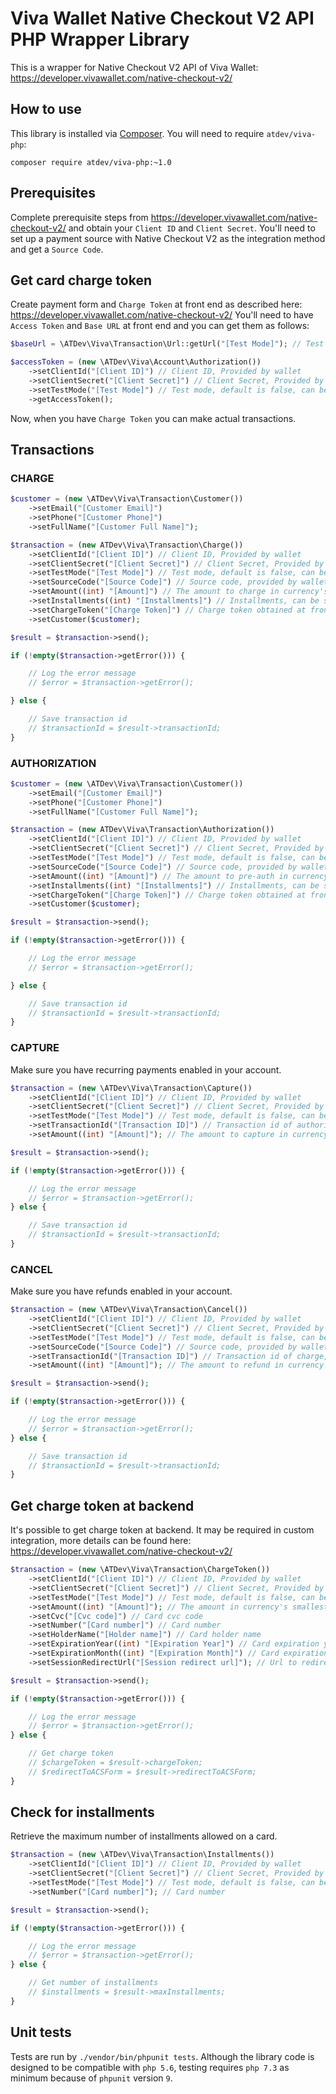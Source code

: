 # Viva Wallet Native Checkout V2 API PHP Wrapper Library

This is a wrapper for Native Checkout V2 API of Viva Wallet: https://developer.vivawallet.com/native-checkout-v2/

## How to use

This library is installed via [Composer](http://getcomposer.org/). You will need to require `atdev/viva-php`:

```
composer require atdev/viva-php:~1.0
```

## Prerequisites

Complete prerequisite steps from https://developer.vivawallet.com/native-checkout-v2/ and obtain your `Client ID` and `Client Secret`.
You'll need to set up a payment source with Native Checkout V2  as the integration method and get a `Source Code`.

## Get card charge token

Create payment form and `Charge Token` at front end as described here: https://developer.vivawallet.com/native-checkout-v2/
You'll need to have `Access Token` and `Base URL` at front end and you can get them as follows:

```php
$baseUrl = \ATDev\Viva\Transaction\Url::getUrl("[Test Mode]"); // Test mode, default is false

$accessToken = (new \ATDev\Viva\Account\Authorization())
	->setClientId("[Client ID]") // Client ID, Provided by wallet
	->setClientSecret("[Client Secret]") // Client Secret, Provided by wallet
	->setTestMode("[Test Mode]") // Test mode, default is false, can be skipped
	->getAccessToken();
```

Now, when you have `Charge Token` you can make actual transactions.

## Transactions

### CHARGE

```php
$customer = (new \ATDev\Viva\Transaction\Customer())
	->setEmail("[Customer Email]")
	->setPhone("[Customer Phone]")
	->setFullName("[Customer Full Name]");

$transaction = (new ATDev\Viva\Transaction\Charge())
	->setClientId("[Client ID]") // Client ID, Provided by wallet
	->setClientSecret("[Client Secret]") // Client Secret, Provided by wallet
	->setTestMode("[Test Mode]") // Test mode, default is false, can be skipped
	->setSourceCode("[Source Code]") // Source code, provided by wallet
	->setAmount((int) "[Amount]") // The amount to charge in currency's smallest denomination (e.g amount in pounds x 100)
	->setInstallments((int) "[Installments]") // Installments, can be skipped if not used
	->setChargeToken("[Charge Token]") // Charge token obtained at front end
	->setCustomer($customer);

$result = $transaction->send();

if (!empty($transaction->getError())) {

	// Log the error message
	// $error = $transaction->getError();

} else {

	// Save transaction id
	// $transactionId = $result->transactionId;
}
```

### AUTHORIZATION

```php
$customer = (new \ATDev\Viva\Transaction\Customer())
	->setEmail("[Customer Email]")
	->setPhone("[Customer Phone]")
	->setFullName("[Customer Full Name]");

$transaction = (new ATDev\Viva\Transaction\Authorization())
	->setClientId("[Client ID]") // Client ID, Provided by wallet
	->setClientSecret("[Client Secret]") // Client Secret, Provided by wallet
	->setTestMode("[Test Mode]") // Test mode, default is false, can be skipped
	->setSourceCode("[Source Code]") // Source code, provided by wallet
	->setAmount((int) "[Amount]") // The amount to pre-auth in currency's smallest denomination (e.g amount in pounds x 100)
	->setInstallments((int) "[Installments]") // Installments, can be skipped if not used
	->setChargeToken("[Charge Token]") // Charge token obtained at front end
	->setCustomer($customer);

$result = $transaction->send();

if (!empty($transaction->getError())) {

	// Log the error message
	// $error = $transaction->getError();

} else {

	// Save transaction id
	// $transactionId = $result->transactionId;
}
```

### CAPTURE

Make sure you have recurring payments enabled in your account.

```php
$transaction = (new \ATDev\Viva\Transaction\Capture())
	->setClientId("[Client ID]") // Client ID, Provided by wallet
	->setClientSecret("[Client Secret]") // Client Secret, Provided by wallet
	->setTestMode("[Test Mode]") // Test mode, default is false, can be skipped
	->setTransactionId("[Transaction ID]") // Transaction id of authorization transaction
	->setAmount((int) "[Amount]"); // The amount to capture in currency's smallest denomination (e.g amount in pounds x 100)

$result = $transaction->send();

if (!empty($transaction->getError())) {

	// Log the error message
	// $error = $transaction->getError();
} else {

	// Save transaction id
	// $transactionId = $result->transactionId;
}
```

### CANCEL

Make sure you have refunds enabled in your account.

```php
$transaction = (new \ATDev\Viva\Transaction\Cancel())
	->setClientId("[Client ID]") // Client ID, Provided by wallet
	->setClientSecret("[Client Secret]") // Client Secret, Provided by wallet
	->setTestMode("[Test Mode]") // Test mode, default is false, can be skipped
	->setSourceCode("[Source Code]") // Source code, provided by wallet
	->setTransactionId("[Transaction ID]") // Transaction id of charge, authorization or capture transaction
	->setAmount((int) "[Amount]"); // The amount to refund in currency's smallest denomination (e.g amount in pounds x 100)

$result = $transaction->send();

if (!empty($transaction->getError())) {

	// Log the error message
	// $error = $transaction->getError();
} else {

	// Save transaction id
	// $transactionId = $result->transactionId;
}
```

## Get charge token at backend

It's possible to get charge token at backend. It may be required in custom integration, more details can be found here: https://developer.vivawallet.com/native-checkout-v2/

```php
$transaction = (new \ATDev\Viva\Transaction\ChargeToken())
	->setClientId("[Client ID]") // Client ID, Provided by wallet
	->setClientSecret("[Client Secret]") // Client Secret, Provided by wallet
	->setTestMode("[Test Mode]") // Test mode, default is false, can be skipped
	->setAmount((int) "[Amount]"); // The amount in currency's smallest denomination (e.g amount in pounds x 100)
	->setCvc("[Cvc code]") // Card cvc code
	->setNumber("[Card number]") // Card number
	->setHolderName("[Holder name]") // Card holder name
	->setExpirationYear((int) "[Expiration Year]") // Card expiration year
	->setExpirationMonth((int) "[Expiration Month]") // Card expiration month
	->setSessionRedirectUrl("[Session redirect url]"); // Url to redirect when authentication session finished

$result = $transaction->send();

if (!empty($transaction->getError())) {

	// Log the error message
	// $error = $transaction->getError();
} else {

	// Get charge token
	// $chargeToken = $result->chargeToken;
	// $redirectToACSForm = $result->redirectToACSForm;
}
```

## Check for installments

Retrieve the maximum number of installments allowed on a card.

```php
$transaction = (new \ATDev\Viva\Transaction\Installments())
	->setClientId("[Client ID]") // Client ID, Provided by wallet
	->setClientSecret("[Client Secret]") // Client Secret, Provided by wallet
	->setTestMode("[Test Mode]") // Test mode, default is false, can be skipped
	->setNumber("[Card number]"); // Card number

$result = $transaction->send();

if (!empty($transaction->getError())) {

	// Log the error message
	// $error = $transaction->getError();
} else {

	// Get number of installments
	// $installments = $result->maxInstallments;
}
```

## Unit tests

Tests are run by `./vendor/bin/phpunit tests`. Although the library code is designed to be compatible with `php 5.6`, testing
requires `php 7.3` as minimum because of `phpunit` version `9`.
